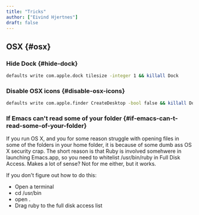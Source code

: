 ```yaml
---
title: "Tricks"
author: ["Eivind Hjertnes"]
draft: false
---
```


## OSX {#osx}


### Hide Dock {#hide-dock}

```bash
defaults write com.apple.dock tilesize -integer 1 && killall Dock
```


### Disable OSX icons {#disable-osx-icons}

```bash
defaults write com.apple.finder CreateDesktop -bool false && killall Dock
```


### If Emacs can't read some of your folder {#if-emacs-can-t-read-some-of-your-folder}

If you run OS X, and you for some reason struggle with opening files in some of the folders in your home folder, it is because of some dumb ass OS X security crap. The short reason is that Ruby is involved somehwere in launching Emacs.app, so you need to whitelist /usr/bin/ruby in Full Disk Access. Makes a lot of sense? Not for me either, but it works.

If you don't figure out how to do this:

-   Open a terminal
-   cd /usr/bin
-   open .
-   Drag ruby to the full disk access list
